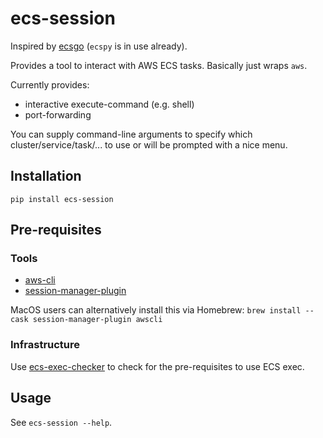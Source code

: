 # ecs-session

Inspired by [ecsgo](https://github.com/tedsmitt/ecsgo) (`ecspy` is in use already).

Provides a tool to interact with AWS ECS tasks. Basically just wraps `aws`.

Currently provides:

* interactive execute-command (e.g. shell)
* port-forwarding

You can supply command-line arguments to specify which cluster/service/task/... to use or will be prompted
with a nice menu.

## Installation

```
pip install ecs-session
```

## Pre-requisites

### Tools

* [aws-cli](https://docs.aws.amazon.com/cli/latest/userguide/getting-started-install.html)
* [session-manager-plugin](https://docs.aws.amazon.com/systems-manager/latest/userguide/session-manager-working-with-install-plugin.html)

MacOS users can alternatively install this via Homebrew:
`brew install --cask session-manager-plugin awscli`

### Infrastructure

Use [ecs-exec-checker](https://github.com/aws-containers/amazon-ecs-exec-checker) to check for the pre-requisites to use ECS exec.


## Usage

See `ecs-session --help`.
